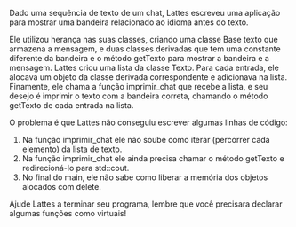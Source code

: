 Dado uma sequência de texto de um chat, Lattes escreveu uma aplicação para mostrar uma bandeira relacionado ao idioma antes do texto.

Ele utilizou herança nas suas classes, criando uma classe Base texto que armazena a mensagem, e duas classes derivadas que tem uma constante diferente da bandeira e o método getTexto para mostrar a bandeira e a mensagem. Lattes criou uma lista da classe Texto. Para cada entrada, ele alocava um objeto da classe derivada correspondente e adicionava na lista. Finamente, ele chama a função imprimir_chat que recebe a lista, e seu desejo é imprimir o texto com a bandeira correta, chamando o método getTexto de cada entrada na lista.

O problema é que Lattes não conseguiu escrever algumas linhas de código:

1. Na função imprimir_chat ele não soube como iterar (percorrer cada elemento) da lista de texto.
2. Na função imprimir_chat ele ainda precisa chamar o método getTexto e redirecioná-lo para std::cout.
3. No final do main, ele não sabe como liberar a memória dos objetos alocados com delete.

Ajude Lattes a terminar seu programa, lembre que você precisara declarar algumas funções como virtuais!